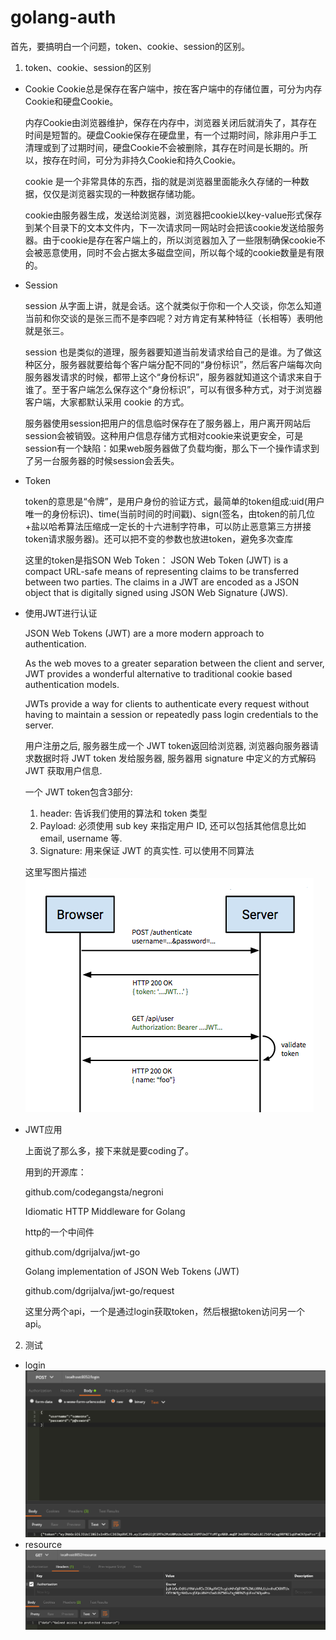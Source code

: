 # golang-auth
首先，要搞明白一个问题，token、cookie、session的区别。

1. token、cookie、session的区别
- Cookie 
    Cookie总是保存在客户端中，按在客户端中的存储位置，可分为内存Cookie和硬盘Cookie。
    
    内存Cookie由浏览器维护，保存在内存中，浏览器关闭后就消失了，其存在时间是短暂的。硬盘Cookie保存在硬盘里，有一个过期时间，除非用户手工清理或到了过期时间，硬盘Cookie不会被删除，其存在时间是长期的。所以，按存在时间，可分为非持久Cookie和持久Cookie。
    
    cookie 是一个非常具体的东西，指的就是浏览器里面能永久存储的一种数据，仅仅是浏览器实现的一种数据存储功能。
    
    cookie由服务器生成，发送给浏览器，浏览器把cookie以key-value形式保存到某个目录下的文本文件内，下一次请求同一网站时会把该cookie发送给服务器。由于cookie是存在客户端上的，所以浏览器加入了一些限制确保cookie不会被恶意使用，同时不会占据太多磁盘空间，所以每个域的cookie数量是有限的。

- Session

    session 从字面上讲，就是会话。这个就类似于你和一个人交谈，你怎么知道当前和你交谈的是张三而不是李四呢？对方肯定有某种特征（长相等）表明他就是张三。
    
    session 也是类似的道理，服务器要知道当前发请求给自己的是谁。为了做这种区分，服务器就要给每个客户端分配不同的“身份标识”，然后客户端每次向服务器发请求的时候，都带上这个“身份标识”，服务器就知道这个请求来自于谁了。至于客户端怎么保存这个“身份标识”，可以有很多种方式，对于浏览器客户端，大家都默认采用 cookie 的方式。
    
    服务器使用session把用户的信息临时保存在了服务器上，用户离开网站后session会被销毁。这种用户信息存储方式相对cookie来说更安全，可是session有一个缺陷：如果web服务器做了负载均衡，那么下一个操作请求到了另一台服务器的时候session会丢失。

- Token 

    token的意思是“令牌”，是用户身份的验证方式，最简单的token组成:uid(用户唯一的身份标识)、time(当前时间的时间戳)、sign(签名，由token的前几位+盐以哈希算法压缩成一定长的十六进制字符串，可以防止恶意第三方拼接token请求服务器)。还可以把不变的参数也放进token，避免多次查库
    
    这里的token是指SON Web Token： 
    JSON Web Token (JWT) is a compact URL-safe means of representing claims to be transferred between two parties. The claims in a JWT are encoded as a JSON object that is digitally signed using JSON Web Signature (JWS).

- 使用JWT进行认证 

    JSON Web Tokens (JWT) are a more modern approach to authentication.
    
    As the web moves to a greater separation between the client and server, JWT provides a wonderful alternative to traditional cookie based authentication models.
    
    JWTs provide a way for clients to authenticate every request without having to maintain a session or repeatedly pass login credentials to the server.
    
    用户注册之后, 服务器生成一个 JWT token返回给浏览器, 浏览器向服务器请求数据时将 JWT token 发给服务器, 服务器用 signature 中定义的方式解码 
    JWT 获取用户信息.
    
    一个 JWT token包含3部分: 
    1. header: 告诉我们使用的算法和 token 类型 
    2. Payload: 必须使用 sub key 来指定用户 ID, 还可以包括其他信息比如 email, username 等. 
    3. Signature: 用来保证 JWT 的真实性. 可以使用不同算法 
    
    这里写图片描述
       ![Alt text](./20180226161047.png)
- JWT应用

    上面说了那么多，接下来就是要coding了。 
    
    用到的开源库： 
    
    github.com/codegangsta/negroni 
    
    Idiomatic HTTP Middleware for Golang 
    
    http的一个中间件
    
    github.com/dgrijalva/jwt-go 
    
    Golang implementation of JSON Web Tokens (JWT)
    
    github.com/dgrijalva/jwt-go/request
    
    这里分两个api，一个是通过login获取token，然后根据token访问另一个api。
    
2. 测试
- login
    ![Alt text](./token-20180226161433.png)
- resource  
    ![Alt text](./resource-20180226161503.png)  